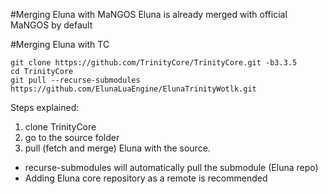 #Merging Eluna with MaNGOS
Eluna is already merged with official MaNGOS by default

#Merging Eluna with TC
```
git clone https://github.com/TrinityCore/TrinityCore.git -b3.3.5
cd TrinityCore
git pull --recurse-submodules https://github.com/ElunaLuaEngine/ElunaTrinityWotlk.git
```
Steps explained:

1. clone TrinityCore
2. go to the source folder
3. pull (fetch and merge) Eluna with the source.
 * recurse-submodules will automatically pull the submodule (Eluna repo)
 * Adding Eluna core repository as a remote is recommended
